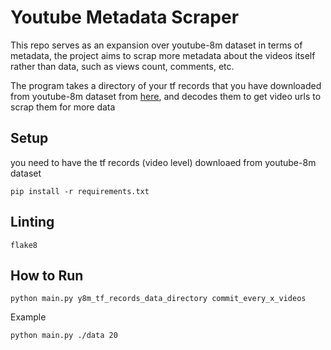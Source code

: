 # Youtube Metadata Scraper

This repo serves as an expansion over youtube-8m dataset in terms of metadata, the project aims to
scrap more metadata about the videos itself rather than data, such as views count, comments, etc.

The program takes a directory of your tf records that you have downloaded from youtube-8m dataset from
[here](https://research.google.com/youtube8m/download.html), and decodes them to get video urls to scrap them for
more data

## Setup

you need to have the tf records (video level) downloaed from youtube-8m dataset

```shell
pip install -r requirements.txt
```

## Linting

```shell
flake8
```

## How to Run

```shell
python main.py y8m_tf_records_data_directory commit_every_x_videos
```

Example

```shell
python main.py ./data 20
```
